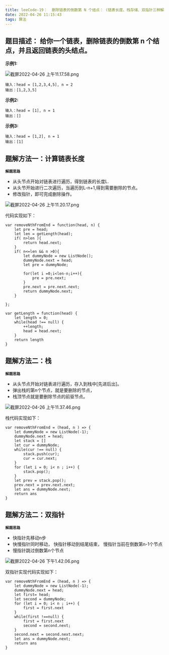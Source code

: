 ```yaml
---
title: leeCode-19：  删除链表的倒数第 N 个结点： (链表长度、栈存储、双指针三种解法)-中等
date: 2022-04-26 11:15:43
tags: 算法
---
```


<meta name="referrer" content="no-referrer"/>


## 题目描述：  给你一个链表，删除链表的倒数第 n 个结点，并且返回链表的头结点。

**示例1:**

![截屏2022-04-26 上午11.17.58.png](https://upload-images.jianshu.io/upload_images/11846892-5e32bed5083b7760.png?imageMogr2/auto-orient/strip%7CimageView2/2/w/1240)

```
输入：head = [1,2,3,4,5], n = 2
输出：[1,2,3,5]
```

**示例2:**

```
输入：head = [1], n = 1
输出：[]
```

**示例3:**

```
输入：head = [1,2], n = 1
输出：[1]
```

## 题解方法一：计算链表长度

**`解题思路`**
* 从头节点开始对链表进行遍历，得到链表的长度L.
* 从头节开始进行二次遍历，当遍历到L-n+1,得到需要删除的节点。
* 修改指针，即可完成删除操作。

![截屏2022-04-26 上午11.20.17.png](https://upload-images.jianshu.io/upload_images/11846892-ad099cb42bfd5f71.png?imageMogr2/auto-orient/strip%7CimageView2/2/w/1240)

代码实现如下： 
```
var removeNthFromEnd = function(head, n) {
    let pre = head;
    let len = getLength(head);
    if( n>len ){
        return head.next;
    }
    if( n<=len && n >0){
        let dummyNode = new ListNode();
        dummyNode.next = head;
        let pre = dummyNode;
        
        for(let i =0;i<len-n;i++){
            pre = pre.next;
        }
        pre.next = pre.next.next;
        return dummyNode.next;
    }

};

var getLength = function(head) {
    let length = 0;
    while(head !== null) {
        ++length;
        head = head.next;
    }
    return length
}
```


## 题解方法二：栈

**`解题思路`**
* 从头节点开始对链表进行遍历，存入到栈中[先进后出]。
* 弹出栈的第n个节点，就是要删除的节点，
* 栈顶节点就是要删除节点的前驱节点。


![截屏2022-04-26 上午11.37.46.png](https://upload-images.jianshu.io/upload_images/11846892-682b5d51e7bf0a09.png?imageMogr2/auto-orient/strip%7CimageView2/2/w/1240)

栈代码实现如下：

```
var removeNthFromEnd = (head, n ) => {
    let dummyNode = new ListNode(-1);
    dummyNode.next = head;
    let stack = []
    let cur = dummyNode;
    while(cur !== null) {
        stack.push(cur);
        cur = cur.next;
    }
    for (let i = 0; i< n ; i++) {
        stack.pop();
    }
    let prev = stack.pop();
    prev.next = prev.next.next;
    let ans = dummyNode.next;
    return ans
}
```

## 题解方法二：双指针

**`解题思路`**
* 快指针先移动n步
* 快慢指针同时移动， 快指针移动到结尾结束， 慢指针当前在倒数第n-1个节点
* 慢指针跳过倒数第n个节点


![截屏2022-04-26 下午1.42.06.png](https://upload-images.jianshu.io/upload_images/11846892-15ea2df330da5c0c.png?imageMogr2/auto-orient/strip%7CimageView2/2/w/1240)

双指针实现代码实现如下：

```
var removeNthFromEnd = (head, n ) => {
    let dummyNode = new ListNode(-1);
    dummyNode.next = head;
    let first= head;
    let second = dummyNode;
    for (let i = 0; i< n ; i++) {
        first = first.next
    }
    while(first !==null) {
        first = first.next 
        second = second.next;
    } 
    second.next = second.next.next;
    let ans = dummyNode.next;
    return ans
}
```
